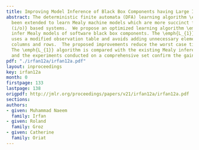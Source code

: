 ```yaml
---
title: Improving Model Inference of Black Box Components having Large Input Test Set
abstract: The deterministic finite automata (DFA) learning algorithm \emph{L*} has
  been extended to learn Mealy machine models which are more succinct for \emph{input/output
  (i/o)} based systems.  We propose an optimized learning algorithm \emph{L_{1}} to
  infer Mealy models of software black box components. The \emph{L_{1}} algorithm
  uses a modified observation table and avoids adding unnecessary elements to its
  columns and rows.  The proposed improvements reduce the worst case time complexity.
  The \emph{L_{1}} algorithm is compared with the existing Mealy inference algorithms
  and the experiments conducted on a comprehensive set confirm the gain.
pdf: "./irfan12a/irfan12a.pdf"
layout: inproceedings
key: irfan12a
month: 0
firstpage: 133
lastpage: 138
origpdf: http://jmlr.org/proceedings/papers/v21/irfan12a/irfan12a.pdf
sections: 
authors:
- given: Muhammad Naeem
  family: Irfan
- given: Roland
  family: Groz
- given: Catherine
  family: Oriat
---
```

